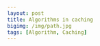 ```yaml
---
layout: post
title: Algorithms in caching
bigimg: /img/path.jpg
tags: [Algorithm, Caching]
---
```


